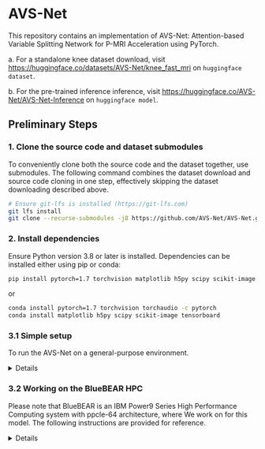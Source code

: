# AVS-Net

This repository contains an implementation of AVS-Net: Attention-based Variable Splitting Network for P-MRI Acceleration using PyTorch.

a. For a standalone knee dataset download, visit <https://huggingface.co/datasets/AVS-Net/knee_fast_mri> on `huggingface dataset`.

b. For the pre-trained inference inference, visit <https://huggingface.co/AVS-Net/AVS-Net-Inference> on `huggingface model`.

## Preliminary Steps

### 1. Clone the source code and dataset submodules

To conveniently clone both the source code and the dataset together, use submodules. The following command combines the dataset download and source code cloning in one step, effectively skipping the dataset downloading described above.

```bash
# Ensure git-lfs is installed (https://git-lfs.com)
git lfs install
git clone --recurse-submodules -j8 https://github.com/AVS-Net/AVS-Net.git
```

### 2. Install dependencies

Ensure Python version 3.8 or later is installed. Dependencies can be installed either using pip or conda:

```bash
pip install pytorch=1.7 torchvision matplotlib h5py scipy scikit-image tensorboard
```

or

```bash
conda install pytorch=1.7 torchvision torchaudio -c pytorch
conda install matplotlib h5py scipy scikit-image tensorboard
```

### 3.1 Simple setup

To run the AVS-Net on a general-purpose environment.

<details>

For example, with a single NVIDIA A100 80G graphic card on the amd64 platform can be used:

```bash
cd avs-net && CUDA_VISIBLE_DEVICES=0 python avs-net.py
```

#### Logging with TensorBoard

To monitor the process, visit localhost:6006 in your browser. Use the following command to start Tensorboard:

```bash
tensorboard --logdir tensorboard_log
```

</details>

### 3.2 Working on the BlueBEAR HPC

Please note that BlueBEAR is an IBM Power9 Series High Performance Computing system with ppcle-64 architecture, where We work on for this model. The following instructions are provided for reference.

<details>

#### General purpose usage on the terminal

After allocating requisite computational resources on a given node using `Slurm`, execute the following command:

```bash
module purge; module load bear-apps/2020b PyTorch &> /dev/null 
cd avs-net && CUDA_VISIBLE_DEVICES=0 python avs-net.py
```

Please be mindful that the connection can be interrupted at any time, which may result in the termination of the training process.

#### Utilizing Multiplexer with TMUX

For handling deep learning tasks in the background, especially during debugging, it is recommended to use `tmux` or `screen`.

Here we provide two different approaches to using `tmux`:

```bash
tmux new -s avs-net
module purge; module load bear-apps/2020b PyTorch &> /dev/null 
cd avs-net && CUDA_VISIBLE_DEVICES=0 python avs-net.py
```

or

```bash
tmux -CC # This will open a new terminal
module purge; module load bear-apps/2020b PyTorch &> /dev/null 
cd avs-net && CUDA_VISIBLE_DEVICES=0 python avs-net.py
# You can now close the laptop and return in 2 days
tmux -CC attach
```

#### Online debugging with CodeServer

It's more than a chanllege to debug a deep learning model on the `ppcle-64` enviroment. Use `Code-Sever` Enforcement can benefit a lot for further experiments.

- Load module

```bash
module purge; module load bluebear;
module load module load bear-apps/2020b  &> /dev/null;
module load Python/3.8.6-GCCcore-10.2.0 &> /dev/null;
module load nodejs/14.16.1-GCCcore-10.2.0 &> /dev/null;
module load git/2.28.0-GCCcore-10.2.0-nodocs  &> /dev/null;
```

- Install and config

```bash
mkdir -p ~/.Library
npm install --global --prefix ~/.Library/ yarn
yarn global add typescript
yarn global add @google-cloud/logging
echo 'export PATH=~/.yarn/bin:$PATH' >> ~/.bashrc
```

- Modify sbatch script

```bash
cat > run_code_server.sh <<'EOT'
#!/bin/bash
module purge; module load bluebear;
module load bear-apps/2020b &> /dev/null;
module load PyTorch h5py nodejs git &> /dev/null;
export PASSWORD=duanj
work_dir="$HOME/special"
data_dir="$HOME/.vscode"
if  ! [ -d $work_dir ]; then
    mkdir $work_dir
fi
if  ! [ -d $data_dir ]; then
    mkdir $data_dir
fi

code-server \
    --auth=password \
--port=$port \
--disable-telemetry \
--extra-extensions-dir="$data_dir/extensions" \
--user-data-dir="$data_dir" \
"$work_dir"
EOT
```

</details>
